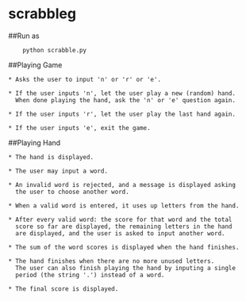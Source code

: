scrabbleg
====================

##Run as
		
		python scrabble.py



##Playing Game

	* Asks the user to input 'n' or 'r' or 'e'.

    * If the user inputs 'n', let the user play a new (random) hand.
      When done playing the hand, ask the 'n' or 'e' question again.

    * If the user inputs 'r', let the user play the last hand again.

    * If the user inputs 'e', exit the game.

##Playing Hand

	* The hand is displayed.
    
    * The user may input a word.

    * An invalid word is rejected, and a message is displayed asking
      the user to choose another word.

    * When a valid word is entered, it uses up letters from the hand.

    * After every valid word: the score for that word and the total
      score so far are displayed, the remaining letters in the hand 
      are displayed, and the user is asked to input another word.

    * The sum of the word scores is displayed when the hand finishes.

    * The hand finishes when there are no more unused letters.
      The user can also finish playing the hand by inputing a single
      period (the string '.') instead of a word.

    * The final score is displayed.
